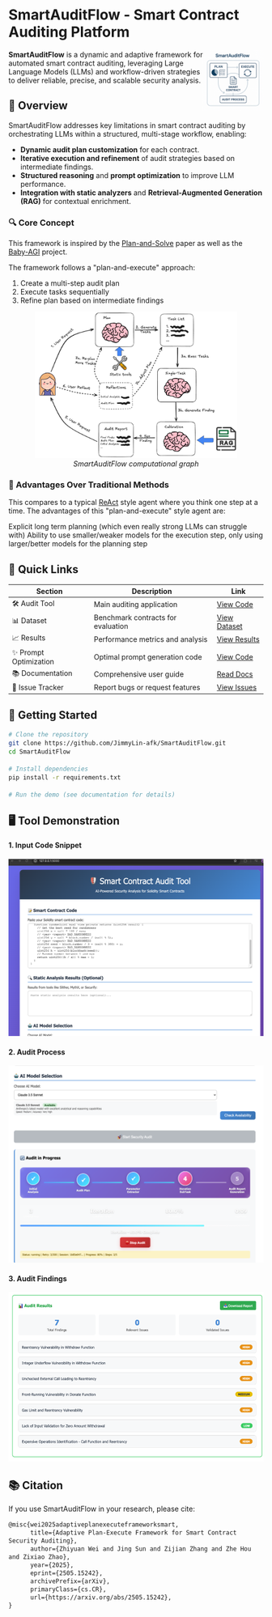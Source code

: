 # SmartAuditFlow - Smart Contract Auditing Platform 

<p>
<img align="right" width="120"  src="./media/front_view.png"> 
</p>

**SmartAuditFlow** is a dynamic and adaptive framework for automated smart contract auditing, leveraging Large Language Models (LLMs) and workflow-driven strategies to deliver reliable, precise, and scalable security analysis.

## 🌟 Overview

SmartAuditFlow addresses key limitations in smart contract auditing by orchestrating LLMs within a structured, multi-stage workflow, enabling:

* **Dynamic audit plan customization** for each contract.
* **Iterative execution and refinement** of audit strategies based on intermediate findings.
* **Structured reasoning** and **prompt optimization** to improve LLM performance.
* **Integration with static analyzers** and **Retrieval-Augmented Generation (RAG)** for contextual enrichment.

### 🔍 Core Concept

This framework is inspired by the [Plan-and-Solve](https://aclanthology.org/2023.acl-long.147.pdf) paper as well as the [Baby-AGI](https://github.com/yoheinakajima/babyagi) project.

The framework follows a "plan-and-execute" approach:
1. Create a multi-step audit plan
2. Execute tasks sequentially
3. Refine plan based on intermediate findings

<div align="center">
  <img src="./media/plan_and_execute.png" alt="LLM-SmartAudit System" width="400">
  <br>
  <em>SmartAuditFlow computational graph</em>
</div>

### 🚀 Advantages Over Traditional Methods

This compares to a typical [ReAct](https://arxiv.org/abs/2210.03629) style agent where you think one step at a time. The advantages of this "plan-and-execute" style agent are:

Explicit long term planning (which even really strong LLMs can struggle with)
Ability to use smaller/weaker models for the execution step, only using larger/better models for the planning step

## 📑 Quick Links
| Section | Description | Link |
|---------|-------------|------|
| 🛠️ Audit Tool | Main auditing application | [View Code](/smart-contract-audit) |
| 📊 Dataset | Benchmark contracts for evaluation | [View Dataset](/evaluation/contracts) |
| 📈 Results | Performance metrics and analysis | [View Results](/evaluation/results) |
| ✨ Prompt Optimization | Optimal prompt generation code | [View Code](/promptOptimization) |
| 📚 Documentation | Comprehensive user guide | [Read Docs](/wiki) |
| 🐛 Issue Tracker | Report bugs or request features | [View Issues](https://github.com/JimmyLin-afk/SmartAuditFlow/issues) |

## 🚀 Getting Started

```bash
# Clone the repository
git clone https://github.com/JimmyLin-afk/SmartAuditFlow.git
cd SmartAuditFlow

# Install dependencies
pip install -r requirements.txt

# Run the demo (see documentation for details)
```

## 🖥️ Tool Demonstration

#### 1. **Input Code Snippet**
<div align="center">
  <img src="./media/show1.png" alt="Code input interface" height="350">
</div>

#### 2. **Audit Process**
<div align="center">
  <img src="./media/show2.png" alt="Auditing Process" height="390">
</div>

#### 3. **Audit Findings**
<div align="center">
  <img src="./media/show3.png" alt="Auditing Findings" height="335">
</div>

## 📚 Citation

If you use SmartAuditFlow in your research, please cite:

```
@misc{wei2025adaptiveplanexecuteframeworksmart,
      title={Adaptive Plan-Execute Framework for Smart Contract Security Auditing}, 
      author={Zhiyuan Wei and Jing Sun and Zijian Zhang and Zhe Hou and Zixiao Zhao},
      year={2025},
      eprint={2505.15242},
      archivePrefix={arXiv},
      primaryClass={cs.CR},
      url={https://arxiv.org/abs/2505.15242}, 
}
```

